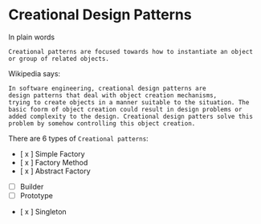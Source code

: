 # Creational Design Patterns

In plain words
```
Creational patterns are focused towards how to instantiate an object or group of related objects.
```

Wikipedia says:

```
In software engineering, creational design patterns are
design patterns that deal with object creation mechanisms,
trying to create objects in a manner suitable to the situation. The basic foorm of object creation could result in design problems or added complexity to the design. Creational design patters solve this problem by somehow controlling this object creation.
```

There are 6 types of `Creational patterns`:

- [ x ] Simple Factory
- [ x ] Factory Method
- [ x ] Abstract Factory
- [   ] Builder 
- [   ] Prototype 
- [ x ] Singleton